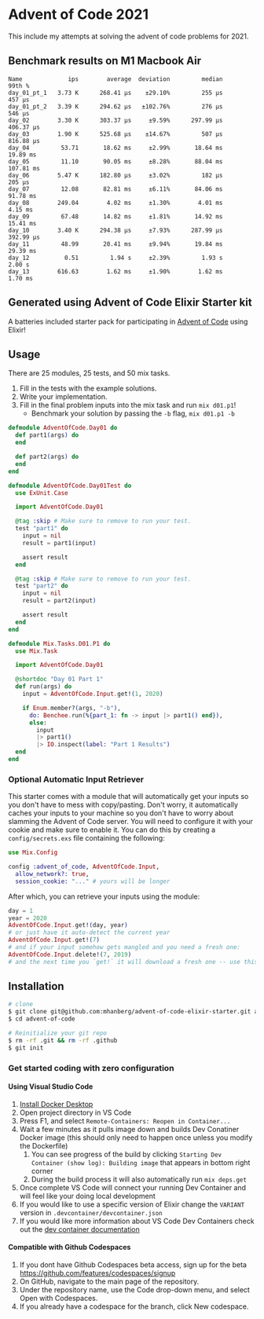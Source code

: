 # Advent of Code 2021

This include my attempts at solving the advent of code problems for 2021.

## Benchmark results on M1 Macbook Air

```
Name             ips        average  deviation         median         99th %
day_01_pt_1   3.73 K      268.41 μs    ±29.10%         255 μs         457 μs
day_01_pt_2   3.39 K      294.62 μs   ±102.76%         276 μs         546 μs
day_02        3.30 K      303.37 μs     ±9.59%      297.99 μs      406.37 μs
day_03        1.90 K      525.68 μs    ±14.67%         507 μs      816.88 μs
day_04         53.71       18.62 ms     ±2.99%       18.64 ms       19.89 ms
day_05         11.10       90.05 ms     ±8.28%       88.04 ms      107.81 ms
day_06        5.47 K      182.80 μs     ±3.02%         182 μs         205 μs
day_07         12.08       82.81 ms     ±6.11%       84.06 ms       91.78 ms
day_08        249.04        4.02 ms     ±1.30%        4.01 ms        4.15 ms
day_09         67.48       14.82 ms     ±1.81%       14.92 ms       15.41 ms
day_10        3.40 K      294.38 μs     ±7.93%      287.99 μs      392.99 μs
day_11         48.99       20.41 ms     ±9.94%       19.84 ms       29.39 ms
day_12          0.51         1.94 s     ±2.39%         1.93 s         2.00 s
day_13        616.63        1.62 ms     ±1.90%        1.62 ms        1.70 ms

```

## Generated using Advent of Code Elixir Starter kit

A batteries included starter pack for participating in [Advent of Code](https://www.adventofcode.com) using Elixir!

## Usage

There are 25 modules, 25 tests, and 50 mix tasks.

1. Fill in the tests with the example solutions.
1. Write your implementation.
1. Fill in the final problem inputs into the mix task and run `mix d01.p1`!
    - Benchmark your solution by passing the `-b` flag, `mix d01.p1 -b`

```elixir
defmodule AdventOfCode.Day01 do
  def part1(args) do
  end

  def part2(args) do
  end
end
```

```elixir
defmodule AdventOfCode.Day01Test do
  use ExUnit.Case

  import AdventOfCode.Day01

  @tag :skip # Make sure to remove to run your test.
  test "part1" do
    input = nil
    result = part1(input)

    assert result
  end

  @tag :skip # Make sure to remove to run your test.
  test "part2" do
    input = nil
    result = part2(input)

    assert result
  end
end
```

```elixir
defmodule Mix.Tasks.D01.P1 do
  use Mix.Task

  import AdventOfCode.Day01

  @shortdoc "Day 01 Part 1"
  def run(args) do
    input = AdventOfCode.Input.get!(1, 2020)

    if Enum.member?(args, "-b"),
      do: Benchee.run(%{part_1: fn -> input |> part1() end}),
      else:
        input
        |> part1()
        |> IO.inspect(label: "Part 1 Results")
  end
end
```

### Optional Automatic Input Retriever

This starter comes with a module that will automatically get your inputs so you
don't have to mess with copy/pasting. Don't worry, it automatically caches your
inputs to your machine so you don't have to worry about slamming the Advent of
Code server. You will need to configure it with your cookie and make sure to
enable it. You can do this by creating a `config/secrets.exs` file containing
the following:

```elixir
use Mix.Config

config :advent_of_code, AdventOfCode.Input,
  allow_network?: true,
  session_cookie: "..." # yours will be longer
```

After which, you can retrieve your inputs using the module:

```elixir
day = 1
year = 2020
AdventOfCode.Input.get!(day, year)
# or just have it auto-detect the current year
AdventOfCode.Input.get!(7)
# and if your input somehow gets mangled and you need a fresh one:
AdventOfCode.Input.delete!(7, 2019)
# and the next time you `get!` it will download a fresh one -- use this sparingly!
```

## Installation

```bash
# clone
$ git clone git@github.com:mhanberg/advent-of-code-elixir-starter.git advent-of-code
$ cd advent-of-code

# Reinitialize your git repo
$ rm -rf .git && rm -rf .github
$ git init
```
### Get started coding with zero configuration

#### Using Visual Studio Code

1. [Install Docker Desktop](https://www.docker.com/products/docker-desktop)
1. Open project directory in VS Code
1. Press F1, and select `Remote-Containers: Reopen in Container...`
1. Wait a few minutes as it pulls image down and builds Dev Conatiner Docker image (this should only need to happen once unless you modify the Dockerfile)
    1. You can see progress of the build by clicking `Starting Dev Container (show log): Building image` that appears in bottom right corner
    1. During the build process it will also automatically run `mix deps.get`
1. Once complete VS Code will connect your running Dev Container and will feel like your doing local development
1. If you would like to use a specific version of Elixir change the `VARIANT` version in `.devcontainer/devcontainer.json`
1. If you would like more information about VS Code Dev Containers check out the [dev container documentation](https://code.visualstudio.com/docs/remote/create-dev-container/?WT.mc_id=AZ-MVP-5003399)

#### Compatible with Github Codespaces
1. If you dont have Github Codespaces beta access, sign up for the beta https://github.com/features/codespaces/signup
1. On GitHub, navigate to the main page of the repository.
1. Under the repository name, use the  Code drop-down menu, and select Open with Codespaces.
1. If you already have a codespace for the branch, click  New codespace.

